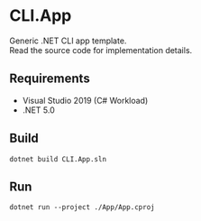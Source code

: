 # CLI.App

Generic .NET CLI app template.  
Read the source code for implementation details.

## Requirements

- Visual Studio 2019 (C# Workload)
- .NET 5.0

## Build

`dotnet build CLI.App.sln`

## Run

`dotnet run --project ./App/App.cproj`

